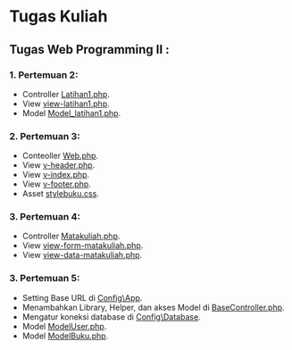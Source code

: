 # Tugas Kuliah

## Tugas Web Programming II :

### 1. Pertemuan 2:

- Controller [Latihan1.php](./app/Controllers/Latihan1.php).
- View [view-latihan1.php](./app/Views/view-latihan1.php).
- Model [Model_latihan1.php](./app/Models/Model_latihan1.php).

### 2. Pertemuan 3:

- Conteoller [Web.php](./app/Controllers/Web.php).
- View [v-header.php](./app/Views/v-header.php).
- View [v-index.php](./app/Views/v-index.php).
- View [v-footer.php](./app/Views/v-footer.php).
- Asset [stylebuku.css](./public/assets/css/stylebuku.css).

### 3. Pertemuan 4:

- Controller [Matakuliah.php](./app/Controllers/Matakuliah.php).
- View [view-form-matakuliah.php](./app/Views/view-form-matakuliah.php).
- View [view-data-matakuliah.php](./app/Views/view-data-matakuliah.php).

### 3. Pertemuan 5:

- Setting Base URL di [Config\App](./app/Config/App.php).
- Menambahkan Library, Helper, dan akses Model di [BaseController.php](./app/Controllers/BaseController.php).
- Mengatur koneksi database di [Config\Database](./app/Config/Database.php).
- Model [ModelUser.php](./app/Models/ModelUser.php).
- Model [ModelBuku.php](./app/Models/ModelBuku.php).
